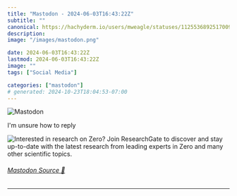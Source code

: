 ```yaml
---
title: "Mastodon - 2024-06-03T16:43:22Z"
subtitle: ""
canonical: https://hachyderm.io/users/mweagle/statuses/112553689251700926
description:
image: "/images/mastodon.png"

date: 2024-06-03T16:43:22Z
lastmod: 2024-06-03T16:43:22Z
image: ""
tags: ["Social Media"]

categories: ["mastodon"]
# generated: 2024-10-23T18:04:53-07:00
---
```

![Mastodon](/images/mastodon.png)

<p>I&#39;m unsure how to reply</p>

![Interested in research on Zero?
Join ResearchGate to discover and stay up-to-date with the latest research
from leading experts in Zero and many other scientific topics.](fe9223018948d20a.png)

###### [Mastodon Source 🐘](https://hachyderm.io/@mweagle/112553689251700926)

___
